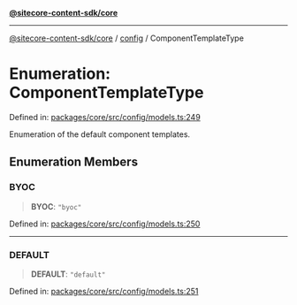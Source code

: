 [**@sitecore-content-sdk/core**](../../README.md)

***

[@sitecore-content-sdk/core](../../README.md) / [config](../README.md) / ComponentTemplateType

# Enumeration: ComponentTemplateType

Defined in: [packages/core/src/config/models.ts:249](https://github.com/Sitecore/content-sdk/blob/0368ee89b256e5717d28a2086597ae659abd51a0/packages/core/src/config/models.ts#L249)

Enumeration of the default component templates.

## Enumeration Members

### BYOC

> **BYOC**: `"byoc"`

Defined in: [packages/core/src/config/models.ts:250](https://github.com/Sitecore/content-sdk/blob/0368ee89b256e5717d28a2086597ae659abd51a0/packages/core/src/config/models.ts#L250)

***

### DEFAULT

> **DEFAULT**: `"default"`

Defined in: [packages/core/src/config/models.ts:251](https://github.com/Sitecore/content-sdk/blob/0368ee89b256e5717d28a2086597ae659abd51a0/packages/core/src/config/models.ts#L251)

